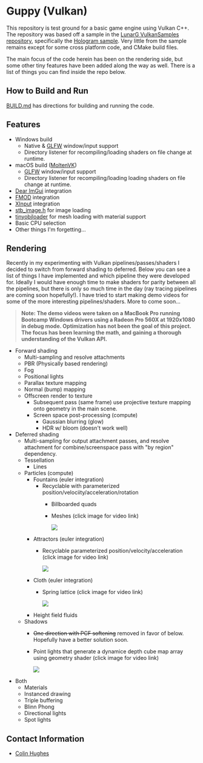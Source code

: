 # Guppy (Vulkan)
  This repository is test ground for a basic game engine using Vulkan C++. The repository was based off a sample in the [LunarG VulkanSamples repository](https://github.com/LunarG/VulkanSamples), specifically the [Hologram sample](https://github.com/LunarG/VulkanSamples/tree/master/Sample-Programs/Hologram). Very little from the sample remains except for some cross platform code, and CMake build files.

  The main focus of the code herein has been on the rendering side, but some other tiny features have been added along the way as well. There is a list of things you can find inside the repo below. 

## How to Build and Run
[BUILD.md](BUILD.md) has directions for building and running the code.

## Features
* Windows build
  * Native & [GLFW](https://www.glfw.org/) window/input support
  * Directory listener for recompiling/loading shaders on file change at runtime.
* macOS build ([MoltenVK](https://github.com/KhronosGroup/MoltenVK))
  * [GLFW](https://www.glfw.org/) window/input support
  * Directory listener for recompiling/loading loading shaders on file change at runtime.
* [Dear ImGui](https://github.com/ocornut/imgui) integration
* [FMOD](https://www.fmod.com/) integration
* [XInput](https://docs.microsoft.com/en-us/windows/win32/xinput/xinput-game-controller-apis-portal) integration
* [stb_image.h](https://github.com/nothings/stb/blob/master/stb_image.h) for image loading
* [tinyobjloader](https://github.com/syoyo/tinyobjloader) for mesh loading with material support
* Basic CPU selection
* Other things I'm forgetting...

## Rendering
Recently in my experimenting with Vulkan pipelines/passes/shaders I decided to switch from forward shading to deferred. Below you can see a list of things I have implemented and which pipeline they were developed for. Ideally I would have enough time to make shaders for parity between all the pipelines, but there is only so much time in the day (ray tracing pipelines are coming soon hopefully!). I have tried to start making demo videos for some of the more interesting pipelines/shaders. More to come soon...

> **Note: The demo videos were taken on a MacBook Pro running Bootcamp Windows drivers using a Radeon Pro 560X at 1920x1080 in debug mode. Optimization has not been the goal of this project. The focus has been learning the math, and gaining a thorough understanding of the Vulkan API.**

* Forward shading
  * Multi-sampling and resolve attachments
  * PBR (Physically based rendering)
  * Fog
  * Positional lights
  * Parallax texture mapping
  * Normal (bump) mapping
  * Offscreen render to texture
    * Subsequent pass (same frame) use projective texture mapping onto geometry in the main scene.
    * Screen space post-processing (compute)
      * Gaussian blurring (glow)
      * HDR w/ bloom (doesn't work well)
* Deferred shading
  * Multi-sampling for output attachment passes, and resolve attachment for combine/screenspace pass with "by region" dependency.
  * Tessellation
    * Lines
  * Particles (compute)
    * Fountains (euler integration)
      * Recyclable with parameterized position/velociity/acceleration/rotation
        * Billboarded quads
        * Meshes (click image for video link)

          [![](https://i9.ytimg.com/vi/57DorBKAc1Q/mq2.jpg?sqp=CLOxsu8F&rs=AOn4CLCtfXqjZzL7Q7O-HL0PFFpt48gvAg)](https://youtu.be/57DorBKAc1Q "Guppy - recyclable particle fountain meshes with shadows")
    * Attractors (euler integration)
      * Recyclable parameterized position/velocity/acceleration (click image for video link)

        [![](https://i9.ytimg.com/vi/sWfPW5PMsjg/mq1.jpg?sqp=CNCzsu8F&rs=AOn4CLCXV0PGaxp0QLecu-EcB35j2FFSEw)](https://youtu.be/sWfPW5PMsjg "Guppy - 125000 particles affected by two gravity attractors demo")
    * Cloth (euler integration)
      * Spring lattice (click image for video link)

        [![](https://i9.ytimg.com/vi/AQdR3c39388/mq1.jpg?sqp=CJOysu8F&rs=AOn4CLAeHc3EWQ_phPrkFAAldl-19pRm4A)](https://youtu.be/AQdR3c39388 "Guppy - Cloth shader demo (compute particle spring lattice)")
    * Height field fluids
  * Shadows
    * ~~One direction with PCF softening~~ removed in favor of below. Hopefully have a better solution soon.
    * Point lights that generate a dynamice depth cube map array using geometry shader (click image for video link)

      [![](https://i9.ytimg.com/vi/ri3ZodRF7VY/mq2.jpg?sqp=CPCzsu8F&rs=AOn4CLD3r_d1udaNVHO7Jrio8xC7n7riZw)](https://youtu.be/ri3ZodRF7VY "Guppy - Point lights with shadow cube maps demo")
* Both
  * Materials
  * Instanced drawing
  * Triple buffering
  * Blinn Phong
  * Directional lights
  * Spot lights

## Contact Information
* [Colin Hughes](mailto:colin.s.hughes@gmail.com)